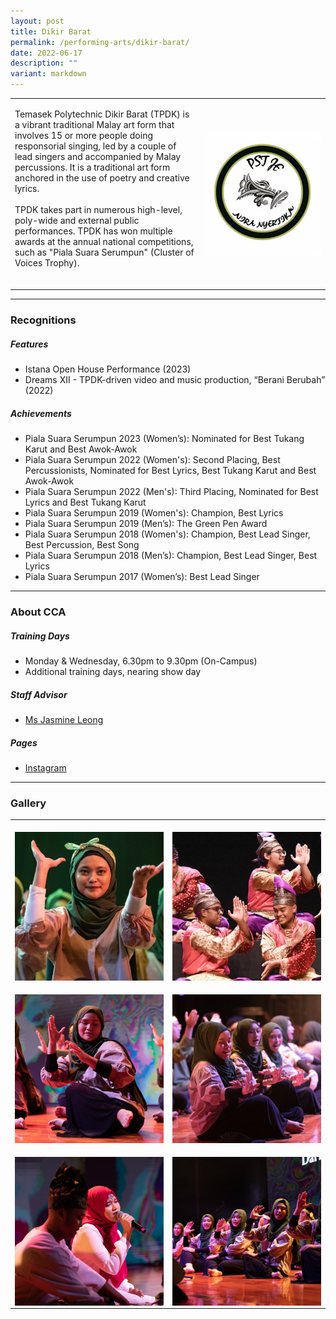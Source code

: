 ```yaml
---
layout: post
title: Dikir Barat
permalink: /performing-arts/dikir-barat/
date: 2022-06-17
description: ""
variant: markdown
---
```

<table>
	<tbody>
		<tr>
			<td>
				<p>
                    Temasek Polytechnic Dikir Barat (TPDK) is a vibrant traditional Malay art form that involves 15 or more people doing responsorial singing, led by a couple of lead singers and accompanied by Malay percussions. It is a traditional art form anchored in the use of poetry and creative lyrics.
					<br>
					<br>
                    TPDK takes part in numerous high-level, poly-wide and external public performances. TPDK has won multiple awards at the annual national competitions, such as "Piala Suara Serumpun" (Cluster of Voices Trophy).
                    <br>
                    <br>
				</p>
			</td>
			<td style="width:40%">
				<img alt="DK" style="display:block;margin-left:auto;margin-right:auto;" src="/images/Arts/DK/DK_logo.png">
			</td>
		</tr>
	</tbody>
</table>
	
<hr>
	
### Recognitions

##### Features
	
<ul>
  <li>Istana Open House Performance (2023)</li>
	<li>Dreams XII - TPDK-driven video and music production, “Berani Berubah” (2022)</li>
	               
</ul>

##### Achievements
	
<ul>
	    <li>Piala Suara Serumpun 2023 (Women’s): Nominated for Best Tukang Karut and Best Awok-Awok</li>
	    <li>Piala Suara Serumpun 2022 (Women's): Second Placing, Best Percussionists, Nominated for Best Lyrics, Best Tukang Karut and Best Awok-Awok</li>
    <li>Piala Suara Serumpun 2022 (Men's): Third Placing, Nominated for Best Lyrics and Best Tukang Karut</li>
    <li>Piala Suara Serumpun 2019 (Women's): Champion, Best Lyrics</li>
    <li>Piala Suara Serumpun 2019 (Men’s): The Green Pen Award</li>     <li>Piala Suara Serumpun 2018 (Women's): Champion, Best Lead Singer, Best Percussion, Best Song</li> 
	 <li>Piala Suara Serumpun 2018 (Men’s): Champion, Best Lead Singer, Best Lyrics</li> 
	 <li>Piala Suara Serumpun 2017 (Women’s): Best Lead Singer</li> 
	
</ul>

<hr>

### About CCA

##### Training Days
            
<ul>    
    <li>Monday &amp; Wednesday, 6.30pm to 9.30pm (On-Campus)</li>
    <li>Additional training days, nearing show day</li>
</ul>


##### Staff Advisor

<ul>
	<li>
		<a href="mailto:jasmine_leong@tp.edu.sg">Ms Jasmine Leong</a>
		<br>
</li></ul>

##### Pages

<ul>
	<li><a href="https://www.instagram.com/tpdikir">Instagram</a></li>
  
</ul>

<hr>

### Gallery

<table>
	<tbody>
		<tr>
			<td style="width:50%"><br>
				<img alt="DK" style="display:block;margin-left:auto;margin-right:auto;" src="/images/Arts/DK/DK_pic_1.jpg">
			</td>
			<td style="width:50%"><br>
				<img alt="DK" style="display:block;margin-left:auto;margin-right:auto;" src="/images/Arts/DK/DK_pic_2.jpg">
			</td>
		</tr>
		<tr>
			<td style="width:50%"><br>
				<img alt="DK" style="display:block;margin-left:auto;margin-right:auto;" src="/images/Arts/DK/DK_pic_3.jpg">
			</td>
			<td style="width:50%"><br>
				<img alt="DK" style="display:block;margin-left:auto;margin-right:auto;" src="/images/Arts/DK/DK_pic_4.jpg">
			</td>
		</tr>
		<tr>
			<td style="width:50%"><br>
				<img alt="DK" style="display:block;margin-left:auto;margin-right:auto;" src="/images/Arts/DK/DK_pic_5.jpg">
			</td>
			<td style="width:50%"><br>
				<img alt="DK" style="display:block;margin-left:auto;margin-right:auto;" src="/images/Arts/DK/DK_pic_6.jpg">
			</td>
		</tr>
	</tbody>
</table>